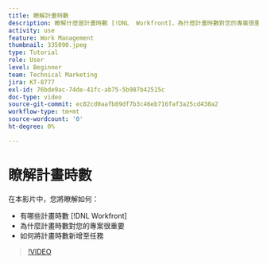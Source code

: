 ```yaml
---
title: 瞭解計畫時數
description: 瞭解什麼是計畫時數 [!DNL  Workfront]，為什麼計畫時數對您的專案很重要，以及如何新增計畫時數到任務。
activity: use
feature: Work Management
thumbnail: 335090.jpeg
type: Tutorial
role: User
level: Beginner
team: Technical Marketing
jira: KT-8777
exl-id: 76bde9ac-74de-41fc-ab75-5b987b42515c
doc-type: video
source-git-commit: ec82cd0aafb89df7b3c46eb716faf3a25cd438a2
workflow-type: tm+mt
source-wordcount: '0'
ht-degree: 0%

---
```


# 瞭解計畫時數

在本影片中，您將瞭解如何：

* 有哪些計畫時數 [!DNL  Workfront]
* 為什麼計畫時數對您的專案很重要
* 如何將計畫時數新增至任務

>[!VIDEO](https://video.tv.adobe.com/v/335090/?quality=12&learn=on)


<!---
learn more urls:
Overview of task duration and duration type
Planned hours overview
--->
